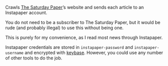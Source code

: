 Crawls [The Saturday Paper](http://www.thesaturdaypaper.com.au)&rsquo;s website
and sends each article to an Instapaper account.

You do not need to be a subscriber to The Saturday Paper, but it would be rude
(and probably illegal) to use this without being one.

This is purely for my convenience, as I read most news through Instapaper.

Instapaper credentials are stored in `instapaper-password` and
`instapaper-username` and encrypted with [keybase](http://keybase.io). However,
you could use any number of other tools to do the job.
